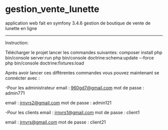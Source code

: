 # gestion_vente_lunette
application web fait en symfony 3.4.6 gestion de boutique de vente de lunette en ligne

-------------------------------------------------------------------------------------

Instruction:

Télécharger le projet 
lancer les commandes suivantes:
composer install
php bin/console server:run
php bin/console doctrine:schema:update --force
php bin/console doctrine:fixtures:load

Après avoir lancer ces différentes commandes vous pouvez maintenant se connécter avec :

-Pour les administrateur 
email           : 960gd7@gmail.com
mot de passe    : admin771

email           : jrnvrs2@gmail.com
mot de passe    : admin121

-Pour les clients
email           : jrnvrs1@gmail.com
mot de passe    : client1

email           : jrnvrs@gmail.com
mot de passe    : client21